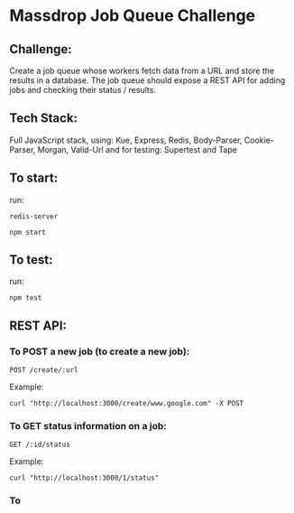 # Massdrop Job Queue Challenge

## Challenge:
Create a job queue whose workers fetch data from a URL and store the results in a database. The job queue should expose a REST API for adding jobs and checking their status / results.

## Tech Stack:
Full JavaScript stack, using: Kue, Express, Redis, Body-Parser, Cookie-Parser, Morgan, Valid-Url and for testing: Supertest and Tape

## To start:
run:
```
redis-server
```
```
npm start
```

## To test:
run:
```
npm test
```
## REST API:
### To POST a new job (to create a new job):
```
POST /create/:url
```
Example:
```
curl "http://localhost:3000/create/www.google.com" -X POST
```

### To GET status information on a job:
```
GET /:id/status
```
Example:
```
curl "http://localhost:3000/1/status"
```

### To

